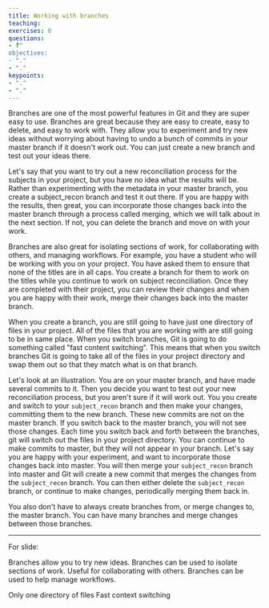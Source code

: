 ```yaml
---
title: Working with branches
teaching: 
exercises: 0
questions:
- ?"
objectives:
- "."
- "."
keypoints:
- "."
- "."
---
```


Branches are one of the most powerful features in Git and they are super easy to
use. Branches are great because they are easy to create, easy to delete, and
easy to work with. They allow you to experiment and try new ideas without
worrying about having to undo a bunch of commits in your master branch if it
doesn't work out. You can just create a new branch and test out your ideas
there.

Let's say that you want to try out a new reconciliation process for the subjects
in your project, but you have no idea what the results will be. Rather than
experimenting with the metadata in your master branch, you create a
subject_recon branch and test it out there. If you are happy with the results,
then great, you can incorporate those changes back into the master branch
through a process called merging, which we will talk about in the next section.
If not, you can delete the branch and move on with your work.

Branches are also great for isolating sections of work, for collaborating with
others, and managing workflows. For example, you have a student who will be
working with you on your project. You have asked them to ensure that none of the
titles are in all caps. You create a branch for them to work on the titles while
you continue to work on subject reconciliation. Once they are completed with
their project, you can review their changes and when you are happy with their
work, merge their changes back into the master branch.

When you create a branch, you are still going to have just one directory of
files in your project. All of the files that you are working with are still
going to be in same place. When you switch branches, Git is going to do
something called "fast content switching". This means that when you switch
branches Git is going to take all of the files in your project directory and
swap them out so that they match what is on that branch.

Let's look at an illustration. You are on your master branch, and have made
several commits to it. Then you decide you want to test out your new
reconciliation process, but you aren't sure if it will work out. You you create
and switch to your `subject_recon` branch and then make your changes, committing
them to the new branch. These new commits are not on the master branch. If you
switch back to the master branch, you will not see those changes. Each time you
switch back and forth between the branches, git will switch out the files in
your project directory. You can continue to make commits to master, but they
will not appear in your branch. Let's say you are happy with your experiment,
and want to incorporate those changes back into master. You will then merge your
`subject_recon` branch into master and Git will create a new commit that merges
the changes from the `subject_recon` branch. You can then either delete the
`subject_recon` branch, or continue to make changes, periodically merging them
back in.

You also don't have to always create branches from, or merge changes to, the
master branch. You can have many branches and merge changes between those
branches.

_______

For slide:

Branches allow you to try new ideas. Branches can be used to isolate sections of
work. Useful for collaborating with others. Branches can be used to help manage
workflows.

Only one directory of files Fast context switching

